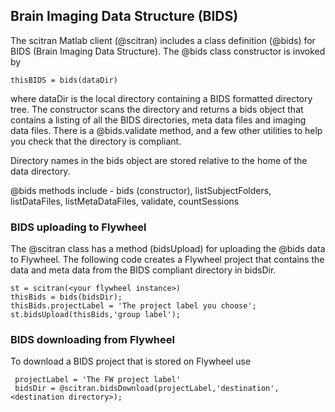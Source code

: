 ## Brain Imaging Data Structure (BIDS)

The scitran Matlab client (@scitran) includes a class definition (@bids) for BIDS (Brain Imaging Data Structure). The @bids class constructor is invoked by

    thisBIDS = bids(dataDir)

where dataDir is the local directory containing a BIDS formatted directory tree.  The constructor scans the directory and returns a bids object that contains a listing of all the BIDS directories, meta data files and imaging data files. There is a @bids.validate method, and a few other utilities to help you check that the directory is compliant. 

Directory names in the bids object are stored relative to the home of the data directory.

@bids methods include - bids (constructor), listSubjectFolders, listDataFiles, listMetaDataFiles, validate, countSessions

### BIDS uploading to Flywheel

The @scitran class has a method (bidsUpload) for uploading the @bids data to Flywheel.  The following code creates a Flywheel project that contains the data and meta data from the BIDS compliant directory in bidsDir.  

```
st = scitran(<your flywheel instance>)
thisBids = bids(bidsDir);
thisBids.projectLabel = 'The project label you choose';
st.bidsUpload(thisBids,'group label');
```

### BIDS downloading from Flywheel

To download a BIDS project that is stored on Flywheel use

     projectLabel = 'The FW project label'
     bidsDir = @scitran.bidsDownload(projectLabel,'destination',<destination directory>);




